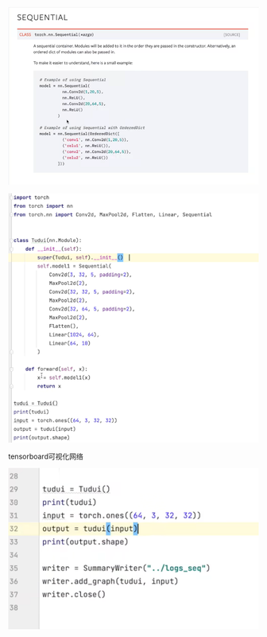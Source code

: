 ![](assets/2022-04-06-16-34-21-image.png)

![](assets/2022-04-06-16-41-24-image.png)

tensorboard可视化网络



![](assets/2022-04-06-16-42-04-image.png)



